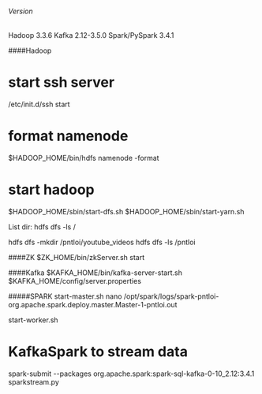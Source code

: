 ###### Version
Hadoop 3.3.6
Kafka 2.12-3.5.0
Spark/PySpark 3.4.1

####Hadoop
# start ssh server
/etc/init.d/ssh start

# format namenode
$HADOOP_HOME/bin/hdfs namenode -format

# start hadoop
$HADOOP_HOME/sbin/start-dfs.sh
$HADOOP_HOME/sbin/start-yarn.sh

List dir: hdfs dfs -ls /

hdfs dfs -mkdir /pntloi/youtube_videos
hdfs dfs -ls /pntloi


####ZK
$ZK_HOME/bin/zkServer.sh start

####Kafka
$KAFKA_HOME/bin/kafka-server-start.sh $KAFKA_HOME/config/server.properties

#####SPARK
start-master.sh
nano /opt/spark/logs/spark-pntloi-org.apache.spark.deploy.master.Master-1-pntloi.out

start-worker.sh <masterUrl>

# KafkaSpark to stream data
spark-submit --packages org.apache.spark:spark-sql-kafka-0-10_2.12:3.4.1 sparkstream.py





